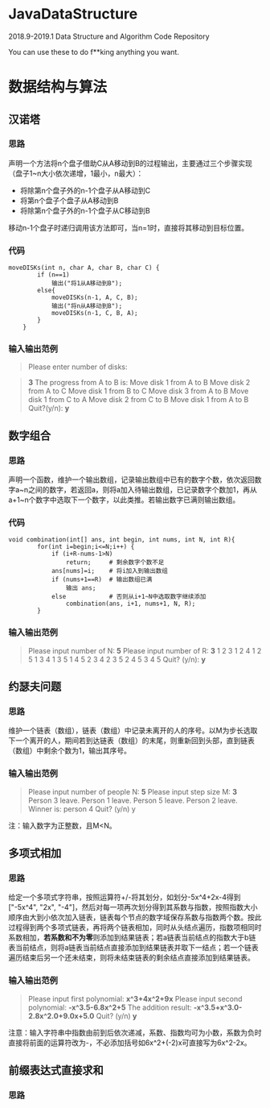 # JavaDataStructure
2018.9-2019.1 Data Structure and Algorithm Code Repository

You can use these to do f**king anything you want. 
# 数据结构与算法

## 汉诺塔

### 思路
声明一个方法将n个盘子借助C从A移动到B的过程输出，主要通过三个步骤实现（盘子1~n大小依次递增，1最小，n最大）：
-  将除第n个盘子外的n-1个盘子从A移动到C
-  将第n个盘子个盘子从A移动到B
-  将除第n个盘子外的n-1个盘子从C移动到B  

移动n-1个盘子时递归调用该方法即可，当n=1时，直接将其移动到目标位置。  
### 代码
```
moveDISKs(int n, char A, char B, char C) {
        if (n==1)
            输出("将1从A移动到B");
        else{
            moveDISKs(n-1, A, C, B);
            输出("将n从A移动到B");
            moveDISKs(n-1, C, B, A);
        }
    }
```
### 输入输出范例  
>Please enter number of disks:

>**3**
>The progress from A to B is:
>Move disk 1 from A to B
>Move disk 2 from A to C
>Move disk 1 from B to C
>Move disk 3 from A to B
>Move disk 1 from C to A
>Move disk 2 from C to B
>Move disk 1 from A to B
>Quit?(y/n):
>**y**


## 数字组合
### 思路
声明一个函数，维护一个输出数组，记录输出数组中已有的数字个数，依次返回数字a\~n之间的数字，若返回a，则将a加入待输出数组，已记录数字个数加1，再从a+1~n个数字中选取下一个数字，以此类推。若输出数字已满则输出数组。
### 代码
```
void combination(int[] ans, int begin, int nums, int N, int R){
        for(int i=begin;i<=N;i++) {
            if (i+R-nums-1>N)
                return;     # 剩余数字个数不足
            ans[nums]=i;    # 将i加入到输出数组
            if (nums+1==R)  # 输出数组已满
                输出 ans; 
            else            # 否则从i+1~N中选取数字继续添加
                combination(ans, i+1, nums+1, N, R);
        }
```
### 输入输出范例
>Please input number of N: 
>**5**
>Please input number of R: 
>**3**
>1 2 3 
>1 2 4 
>1 2 5 
>1 3 4 
>1 3 5 
>1 4 5 
>2 3 4 
>2 3 5 
>2 4 5 
>3 4 5 
>Quit? (y/n): 
>**y**

## 约瑟夫问题
### 思路
维护一个链表（数组），链表（数组）中记录未离开的人的序号。以M为步长选取下一个离开的人，期间若到达链表（数组）的末尾，则重新回到头部，直到链表（数组）中剩余个数为1，输出其序号。
### 输入输出范例
>Please input number of people N: 
>**5**
>Please input step size M: 
>**3**
>Person 3 leave.
>Person 1 leave.
>Person 5 leave.
>Person 2 leave.
>Winner is: person 4
>Quit? (y/n)
>y

注：输入数字为正整数，且M<N。

## 多项式相加
### 思路
给定一个多项式字符串，按照运算符+/-将其划分，如划分-5x^4+2x-4得到["-5x^4", "2x", "-4"]，然后对每一项再次划分得到其系数与指数，按照指数大小顺序由大到小依次加入链表，链表每个节点的数字域保存系数与指数两个数。按此过程得到两个多项式链表，再将两个链表相加，同时从头结点遍历，指数项相同时系数相加，**若系数和不为零**则添加到结果链表；若a链表当前结点的指数大于b链表当前结点，则将a链表当前结点直接添加到结果链表并取下一结点；若一个链表遍历结束后另一个还未结束，则将未结束链表的剩余结点直接添加到结果链表。
### 输入输出范例
>Please input first polynomial:
>**x\^3+4x\^2+9x**
>Please input second polynomial:
>**-x\^3.5-6.8x\^2+5**
>The addition result:
>**-x\^3.5+x\^3.0-2.8x\^2.0+9.0x+5.0**
>Quit? (y/n)
>**y**

注意：输入字符串中指数由前到后依次递减，系数、指数均可为小数，系数为负时直接将前面的运算符改为-，不必添加括号如6x^2+(-2)x可直接写为6x\^2-2x。

## 前缀表达式直接求和
### 思路
